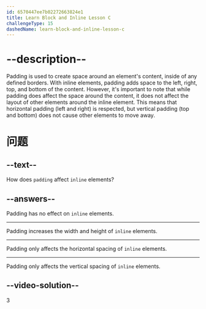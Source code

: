 ```yaml
---
id: 6570447ee7b02272663824e1
title: Learn Block and Inline Lesson C
challengeType: 15
dashedName: learn-block-and-inline-lesson-c
---
```


# --description--

Padding is used to create space around an element's content, inside of any defined borders. With inline elements, padding adds space to the left, right, top, and bottom of the content. However, it's important to note that while padding does affect the space around the content, it does not affect the layout of other elements around the inline element. This means that horizontal padding (left and right) is respected, but vertical padding (top and bottom) does not cause other elements to move away.

# 问题

## --text--

How does `padding` affect `inline` elements?

## --answers--

Padding has no effect on `inline` elements.

---

Padding increases the width and height of `inline` elements.

---

Padding only affects the horizontal spacing of `inline` elements.

---

Padding only affects the vertical spacing of `inline` elements.

## --video-solution--

3
